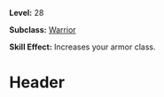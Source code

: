 <!-- TITLE: Skill: Thick Skin -->
<!-- SUBTITLE:  -->

**Level:** 28

**Subclass:** [Warrior](warrior)

**Skill Effect:** Increases your armor class.

# Header